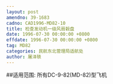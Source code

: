 ```yaml
---
layout: post
amendno: 39-1683
cadno: CAD1996-MD82-10
title: 检查发动机一级风扇毂盘
date: 1996-07-30 00:00:00 +0800
effdate: 1996-07-30 00:00:00 +0800
tag: MD82
categories: 民航东北管理局适航处
author: 屠泽轶
---
```


##适用范围:
所有DC-9-82(MD-82)型飞机

